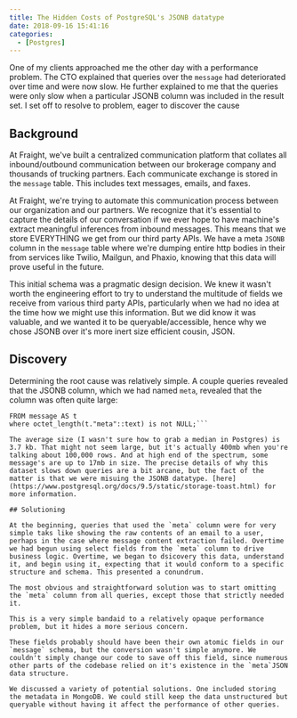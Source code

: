 ```yaml
---
title: The Hidden Costs of PostgreSQL's JSONB datatype
date: 2018-09-16 15:41:16
categories:
  - [Postgres]
---
```


One of my clients approached me the other day with a performance problem. The CTO explained that queries over the `message` had deteriorated over time and were now slow. He further explained to me that the queries were only slow when a particular JSONB column was included in the result set. I set off to resolve to problem, eager to discover the cause

## Background

At Fraight, we've built a centralized communication platform that collates all inbound/outbound communication between our brokerage company and thousands of trucking partners. Each communicate exchange is stored in the `message` table. This includes text messages, emails, and faxes.

At Fraight, we're trying to automate this communication process between our organization and our partners. We recognize that it's essential to capture the details of our conversation if we ever hope to have machine's extract meaningful inferences from inbound messages. This means that we store EVERYTHING we get from our third party APIs. We have a meta `JSONB` column in the `message` table where we're dumping entire http bodies in their from services like Twilio, Mailgun, and Phaxio, knowing that this data will prove useful in the future.

This initial schema was a pragmatic design decision. We knew it wasn't worth the engineering effort to try to understand the multitude of fields we receive from various third party APIs, particularly when we had no idea at the time how we might use this information. But we did know it was valuable, and we wanted it to be queryable/accessible, hence why we chose JSONB over it's more inert size efficient  cousin, JSON.

## Discovery

Determining the root cause was relatively simple. A couple queries revealed that the JSONB column, which we had named `meta`, revealed that the column was often quite large:

```SELECT avg(octet_length(t."meta"::text))
FROM message AS t
where octet_length(t."meta"::text) is not NULL;```

The average size (I wasn't sure how to grab a median in Postgres) is 3.7 kb. That might not seem large, but it's actually 400mb when you're talking about 100,000 rows. And at high end of the spectrum, some message's are up to 17mb in size. The precise details of why this dataset slows down queries are a bit arcane, but the fact of the matter is that we were misuing the JSONB datatype. [here](https://www.postgresql.org/docs/9.5/static/storage-toast.html) for more information.

## Solutioning

At the beginning, queries that used the `meta` column were for very simple taks like showing the raw contents of an email to a user, perhaps in the case where message content extraction failed. Overtime we had begun using select fields from the `meta` column to drive business logic. Overtime, we began to dsicovery this data, understand it, and begin using it, expecting that it would conform to a specific structure and schema. This presented a conundrum.

The most obvious and straightforward solution was to start omitting the `meta` column from all queries, except those that strictly needed it. 

This is a very simple bandaid to a relatively opaque performance problem, but it hides a more serious concern. 

These fields probably should have been their own atomic fields in our `message` schema, but the conversion wasn't simple anymore. We couldn't simply change our code to save off this field, since numerous other parts of the codebase relied on it's existence in the `meta`JSON data structure. 

We discussed a variety of potential solutions. One included storing the metadata in MongoDB. We could still keep the data unstructured but queryable without having it affect the performance of other queries.







